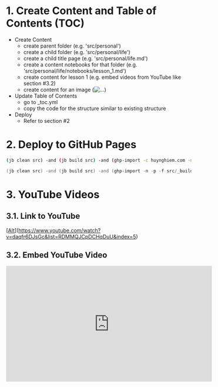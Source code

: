 # 1. Create Content and Table of Contents (TOC)

- Create Content
  - create parent folder (e.g. 'src/personal')
  - create a child folder (e.g. 'src/personal/life')
  - create a child title page (e.g. 'src/personal/life.md')
  - create a content notebooks for that folder (e.g. 'src/personal/life/notebooks/lesson_1.md')
  - create content for lesson 1 (e.g. embed videos from YouTube like section #3.2)
  - create content for an image (![...](./images/***.png))
- Update Table of Contents
  - go to _toc.yml
  - copy the code for the structure similar to existing structure
- Deploy
  - Refer to section #2
  
# 2. Deploy to GitHub Pages

```sh
(jb clean src) -and (jb build src) -and (ghp-import -c huynghiem.com -n -p -f src/_build/html)
```

```PowerShell
(jb clean src) -and (jb build src) -and (ghp-import -n -p -f src/_build/html)
```
# 3. YouTube Videos

## 3.1. Link to YouTube

[[Alt](https://markdown-videos-api.jorgenkh.no/youtube/daqfr6DJsGc)](<https://www.youtube.com/watch?v=daqfr6DJsGc&list=RDMMQJCpDCHqDuU&index=5>)

## 3.2. Embed YouTube Video

<iframe width="560" height="315" src="https://www.youtube.com/embed/daqfr6DJsGc?si=RtYKvdSN1Ezv37oZ" title="YouTube video player" frameborder="0" allow="accelerometer; autoplay; clipboard-write; encrypted-media; gyroscope; picture-in-picture; web-share" allowfullscreen></iframe>
